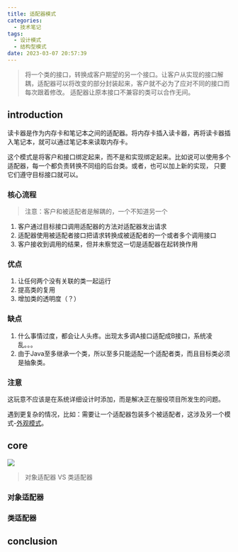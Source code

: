 ```yaml
---
title: 适配器模式
categories:
  - 技术笔记
tags:
  - 设计模式
  - 结构型模式
date: 2023-03-07 20:57:39
---
```


> 将一个类的接口，转换成客户期望的另一个接口。让客户从实现的接口解耦，适配器可以将改变的部分封装起来，客户就不必为了应对不同的接口而每次跟着修改。
> 适配器让原本接口不兼容的类可以合作无间。

<!-- more -->


## introduction
读卡器是作为内存卡和笔记本之间的适配器。将内存卡插入读卡器，再将读卡器插入笔记本，就可以通过笔记本来读取内存卡。

这个模式是将客户和接口绑定起来，而不是和实现绑定起来。比如说可以使用多个适配器，每一个都负责转换不同组的后台类。或者，也可以加上新的实现，
只要它们遵守目标接口就可以。

### 核心流程

>注意：客户和被适配者是解耦的，一个不知道另一个

1. 客户通过目标接口调用适配器的方法对适配器发出请求
2. 适配器使用被适配者接口把请求转换成被适配者的一个或者多个调用接口
3. 客户接收到调用的结果，但并未察觉这一切是适配器在起转换作用


### 优点
1. 让任何两个没有关联的类一起运行
2. 提高类的复用
3. 增加类的透明度（？）

### 缺点
1. 什么事情过度，都会让人头疼。出现太多调A接口适配成B接口，系统凌乱。。。
2. 由于Java至多继承一个类，所以至多只能适配一个适配者类，而且目标类必须是抽象类。

### 注意
这玩意不应该是在系统详细设计时添加，而是解决正在服役项目所发生的问题。

遇到更复杂的情况，比如：需要让一个适配器包装多个被适配者，这涉及另一个模式-[外观模式](https://www.awayanan.wang/%E5%A4%96%E8%A7%82%E6%A8%A1%E5%BC%8F/2023/03/07/%E8%AE%BE%E8%AE%A1%E6%A8%A1%E5%BC%8F/%E5%A4%96%E8%A7%82%E6%A8%A1%E5%BC%8F/)。

## core

![](http://www.plantuml.com/plantuml/png/dP71IiGm48RlynGvTX7p11vsmQid1G_YOJR9bj19MfE9K6fzTjCM2Hg4kfU4FvF_vvkPOsGCd1o1zMp21PKHgdSIDGvPo_kaEZ71ZNZlhHPl2LNN7BxbXSOiPb24CVwmFQNGcV6qgUp_5DkBuFNwTzvf65QAAUEoLVFstw7rpIC7wzkNrmFS_YgpYRpmDyknv9OMQzRIPDkVpsJsK3rRqjUx7v08mwu10rGxkVkGyk-HGrsf7GL_HtoXXQFnEZdw0W00)

>对象适配器 VS 类适配器

### 对象适配器

### 类适配器


## conclusion

